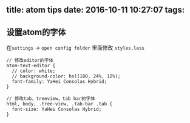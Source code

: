 title: atom tips
date: 2016-10-11 10:27:07
tags:
---

## 设置atom的字体

在`settings` -> `open config folder` 里面修改 `styles.less`

```
// 修改editor的字体
atom-text-editor {
  // color: white;
  // background-color: hsl(180, 24%, 12%);
  font-family: YaHei Consolas Hybrid;
}

// 修改tab，treeview，tab bar的字体
html, body, .tree-view, .tab-bar .tab {
  font-size: YaHei Consolas Hybrid;
}
```
